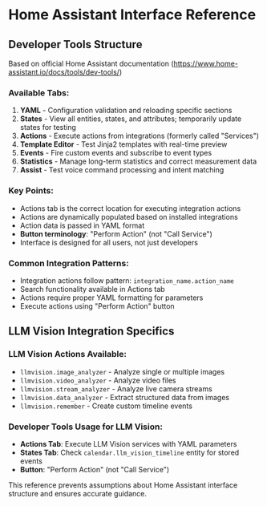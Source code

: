 # Home Assistant Interface Reference

## Developer Tools Structure
Based on official Home Assistant documentation (https://www.home-assistant.io/docs/tools/dev-tools/)

### Available Tabs:
1. **YAML** - Configuration validation and reloading specific sections
2. **States** - View all entities, states, and attributes; temporarily update states for testing
3. **Actions** - Execute actions from integrations (formerly called "Services")
4. **Template Editor** - Test Jinja2 templates with real-time preview
5. **Events** - Fire custom events and subscribe to event types
6. **Statistics** - Manage long-term statistics and correct measurement data
7. **Assist** - Test voice command processing and intent matching

### Key Points:
- Actions tab is the correct location for executing integration actions
- Actions are dynamically populated based on installed integrations
- Action data is passed in YAML format
- **Button terminology**: "Perform Action" (not "Call Service")
- Interface is designed for all users, not just developers

### Common Integration Patterns:
- Integration actions follow pattern: `integration_name.action_name`
- Search functionality available in Actions tab
- Actions require proper YAML formatting for parameters
- Execute actions using "Perform Action" button

## LLM Vision Integration Specifics

### LLM Vision Actions Available:
- `llmvision.image_analyzer` - Analyze single or multiple images
- `llmvision.video_analyzer` - Analyze video files  
- `llmvision.stream_analyzer` - Analyze live camera streams
- `llmvision.data_analyzer` - Extract structured data from images
- `llmvision.remember` - Create custom timeline events

### Developer Tools Usage for LLM Vision:
- **Actions Tab**: Execute LLM Vision services with YAML parameters
- **States Tab**: Check `calendar.llm_vision_timeline` entity for stored events
- **Button**: "Perform Action" (not "Call Service")

This reference prevents assumptions about Home Assistant interface structure and ensures accurate guidance.